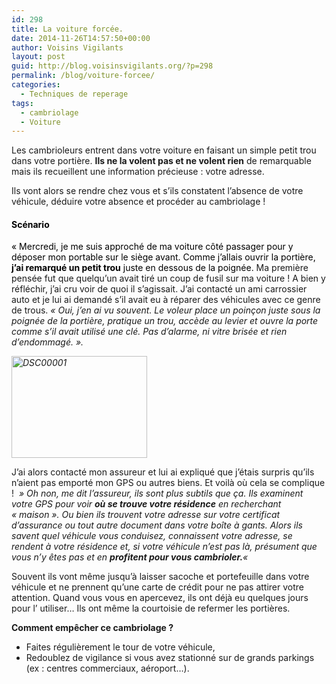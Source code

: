 ```yaml
---
id: 298
title: La voiture forcée.
date: 2014-11-26T14:57:50+00:00
author: Voisins Vigilants
layout: post
guid: http://blog.voisinsvigilants.org/?p=298
permalink: /blog/voiture-forcee/
categories:
  - Techniques de reperage
tags:
  - cambriolage
  - Voiture
---
```

Les cambrioleurs entrent dans votre voiture en faisant un simple petit trou dans votre portière. **Ils ne la volent pas et ne volent rien** de remarquable mais ils recueillent une information précieuse : votre adresse.
  
Ils vont alors se rendre chez vous et s’ils constatent l’absence de votre véhicule, déduire votre absence et procéder au cambriolage !

#### <span style="color: #000000;"><strong>Scénario</strong></span>

<span style="color: #000000;">« Mercredi, je me suis approché de ma voiture côté passager pour y déposer mon portable sur le siège avant. Comme j&rsquo;allais ouvrir la portière,<strong> j&rsquo;ai remarqué un petit trou</strong> juste en dessous de la poignée. </span>Ma première pensée fut que quelqu&rsquo;un avait tiré un coup de fusil sur ma voiture ! A bien y réfléchir, j&rsquo;ai cru voir de quoi il s&rsquo;agissait. J&rsquo;ai contacté un ami carrossier auto et je lui ai demandé s&rsquo;il avait eu à réparer des véhicules avec ce genre de trous. _« Oui, j&rsquo;en ai vu souvent. Le voleur place un poinçon juste sous la poignée de la portière, pratique un trou, accède au levier et ouvre la porte comme s&rsquo;il avait utilisé une clé. Pas d&rsquo;alarme, ni vitre brisée et rien d&rsquo;endommagé. »._

_<img class="alignright wp-image-300" src="http://blog.voisinsvigilants.org/wp-content/uploads/2014/11/DSC00001.jpg" alt="DSC00001" width="217" height="163" />_

J&rsquo;ai alors contacté mon assureur et lui ai expliqué que j&rsquo;étais surpris qu&rsquo;ils n&rsquo;aient pas emporté mon GPS ou autres biens. Et voilà où cela se complique ! _&nbsp;&raquo; Oh non, me dit l&rsquo;assureur, ils sont plus subtils que ça. Ils examinent votre GPS pour voir **où se trouve votre résidence** en recherchant &laquo;&nbsp;maison&nbsp;&raquo;. Ou bien ils trouvent votre adresse sur votre certificat d&rsquo;assurance ou tout autre document dans votre boîte à gants. Alors ils savent quel véhicule vous conduisez, connaissent votre adresse, se rendent à votre résidence et, si votre véhicule n&rsquo;est pas là, présument que vous n&rsquo;y êtes pas et en **profitent pour vous cambrioler.**&laquo;&nbsp;_

Souvent ils vont même jusqu&rsquo;à laisser sacoche et portefeuille dans votre véhicule et ne prennent qu&rsquo;une carte de crédit pour ne pas attirer votre attention. Quand vous vous en apercevez, ils ont déjà eu quelques jours pour l&rsquo; utiliser&#8230; Ils ont même la courtoisie de refermer les portières.

**Comment empêcher ce cambriolage ?**

  * Faites régulièrement le tour de votre véhicule,
  * Redoublez de vigilance si vous avez stationné sur de grands parkings (ex : centres commerciaux, aéroport…).

&nbsp;
